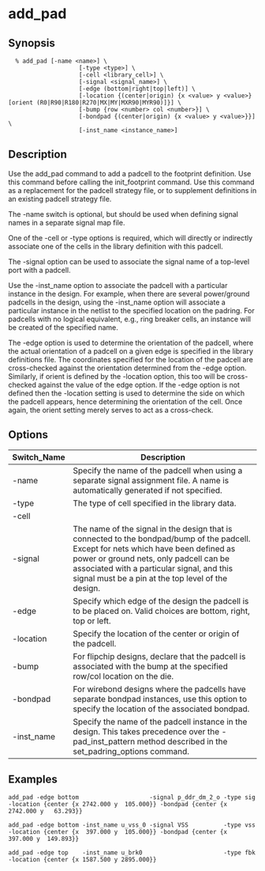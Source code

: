 # add_pad

## Synopsis
```
  % add_pad [-name <name>] \
                    [-type <type>] \
                    [-cell <library_cell>] \
                    [-signal <signal_name>] \
                    [-edge (bottom|right|top|left)] \
                    [-location {(center|origin) {x <value> y <value>} [orient (R0|R90|R180|R270|MX|MY|MXR90|MYR90)]}] \
                    [-bump {row <number> col <number>}] \
                    [-bondpad {(center|origin) {x <value> y <value>}}] \
                    [-inst_name <instance_name>]
```
## Description

Use the add_pad command to add a padcell to the footprint definition. Use this command before calling the init_footprint command. Use this command as a replacement for the padcell strategy file, or to supplement definitions in an existing padcell strategy file.

The -name switch is optional, but should be used when defining signal names in a separate signal map file.

One of the -cell or -type options is required, which will directly or indirectly associate one of the cells in the library definition with this padcell.

The -signal option can be used to associate the signal name of a top-level port with a padcell.

Use the -inst_name option to associate the padcell with a particular instance in the design. For example, when there are several power/ground padcells in the design, using the -inst_name option will associate a particular instance in the netlist to the specified location on the padring. For padcells with no logical equivalent, e.g., ring breaker cells, an instance will be created of the specified name.

The -edge option is used to determine the orientation of the padcell, where the actual orientation of a padcell on a given edge is specified in the library definitions file. The coordinates specified for the location of the padcell are cross-checked against the orientation determined from the -edge option. Similarly, if orient is defined by the -location option, this too will be cross-checked against the value of the edge option. If the -edge option is not defined then the -location setting is used to determine the side on which the padcell appears, hence determining the orientation of the cell. Once again, the orient setting merely serves to act as a cross-check.

## Options


| Switch_Name | Description |
| ------ | ----------- |
| -name  | Specify the name of the padcell when using a separate signal assignment file. A name is automatically generated if not specified. |
| -type  | The type of cell specified in the library data. |
| -cell  |
| -signal | The name of the signal in the design that is connected to the bondpad/bump of the padcell. Except for nets which have been defined as power or ground nets, only padcell can be associated with a particular signal, and this signal must be a pin at the top level of the design. |
| -edge | Specify which edge of the design the padcell is to be placed on. Valid choices are bottom, right, top or left. |
| -location | Specify the location of the center or origin of the padcell. |
| -bump | For flipchip designs, declare that the padcell is associated with the bump at the specified row/col location on the die. |
| -bondpad | For wirebond designs where the padcells have separate bondpad instances, use this option to specify the location of the associated bondpad. |
| -inst_name | Specify the name of the padcell instance in the design. This takes precedence over the -pad_inst_pattern method described in the set_padring_options command. |

## Examples
```
add_pad -edge bottom                    -signal p_ddr_dm_2_o -type sig   -location {center {x 2742.000 y  105.000}} -bondpad {center {x 2742.000 y   63.293}}

add_pad -edge bottom -inst_name u_vss_0 -signal VSS          -type vss   -location {center {x  397.000 y  105.000}} -bondpad {center {x  397.000 y  149.893}}

add_pad -edge top    -inst_name u_brk0                       -type fbk   -location {center {x 1587.500 y 2895.000}}

```

